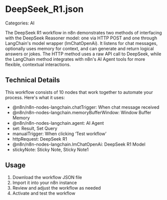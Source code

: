 # DeepSeek_R1.json

Categories: AI

The DeepSeek R1 workflow in n8n demonstrates two methods of interfacing with the DeepSeek Reasoner model: one via HTTP POST and one through LangChain's model wrapper (lmChatOpenAi). It listens for chat messages, optionally uses memory for context, and can generate and return logical answers or jokes. The HTTP method uses a raw API call to DeepSeek, while the LangChain method integrates with n8n's AI Agent tools for more flexible, contextual interactions.

## Technical Details

This workflow consists of 10 nodes that work together to automate your process. Here's what it uses:

- @n8n/n8n-nodes-langchain.chatTrigger: When chat message received
- @n8n/n8n-nodes-langchain.memoryBufferWindow: Window Buffer Memory
- @n8n/n8n-nodes-langchain.agent: AI Agent
- set: Result, Set Query
- manualTrigger: When clicking ‘Test workflow’
- httpRequest: DeepSeek R1
- @n8n/n8n-nodes-langchain.lmChatOpenAi: DeepSeek R1 Model
- stickyNote: Sticky Note, Sticky Note1

## Usage

1. Download the workflow JSON file
2. Import it into your n8n instance
3. Review and adjust the workflow as needed
4. Activate and test the workflow

